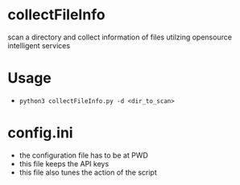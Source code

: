 # collectFileInfo
scan a directory and collect information of files utilzing opensource intelligent services

# Usage

- `python3 collectFileInfo.py -d <dir_to_scan>`

# config.ini
- the configuration file has to be at PWD
- this file keeps the API keys 
- this file also tunes the action of the script

